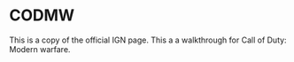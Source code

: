 # CODMW
This is a copy of the official IGN page.
This a a walkthrough for Call of Duty: Modern warfare.
